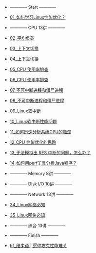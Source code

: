 <!-- - [Overview](performance_tuning/overview.md) -->
- ———— Start ————
- [01_如何学习Linux性能优化？](performance_tuning/how_to/01_overview.md)

- ———— CPU 13讲 ————

- [02_平均负载](performance_tuning/cpu/02_basic.md)
- [03_上下文切换](performance_tuning/cpu/03_basic.md)
- [04_上下文切换](performance_tuning/cpu/04_basic.md)
- [05_CPU 使用率排查](performance_tuning/cpu/05_basic.md)
- [06_CPU 使用率排查](performance_tuning/cpu/06_case.md)
- [07_不可中断进程和僵尸进程](performance_tuning/cpu/07_case.md)
- [08_不可中断进程和僵尸进程](performance_tuning/cpu/08_case.md)
- [09_Linux软中断](performance_tuning/cpu/09_basic.md)
- [10_Linux软中断性能问题](performance_tuning/cpu/10_case.md)
- [11_如何迅速分析系统CPU的瓶颈](performance_tuning/cpu/11_routine.md)
- [12_CPU 性能优化的思路](performance_tuning/cpu/12_routine.md)
- [13_无法模拟出 RES 中断的问题，怎么办？](performance_tuning/cpu/13_QA.md)
- [14_如何用perf工具分析Java程序？](performance_tuning/cpu/14_QA.md)

- ———— Memory 8讲 ————

- ———— Disk I/O 10讲 ————

- ———— Network 13讲 ————

- [34_Linux网络必知](performance_tuning/network/34_basic.md)
- [35_Linux网络必知](performance_tuning/network/35_basic.md)


- ———— 综合 13讲 ————

- ———— Finish ————
- [61_结束语 | 愿你攻克性能难关](performance_tuning/how_to/61_end.md)



 


 